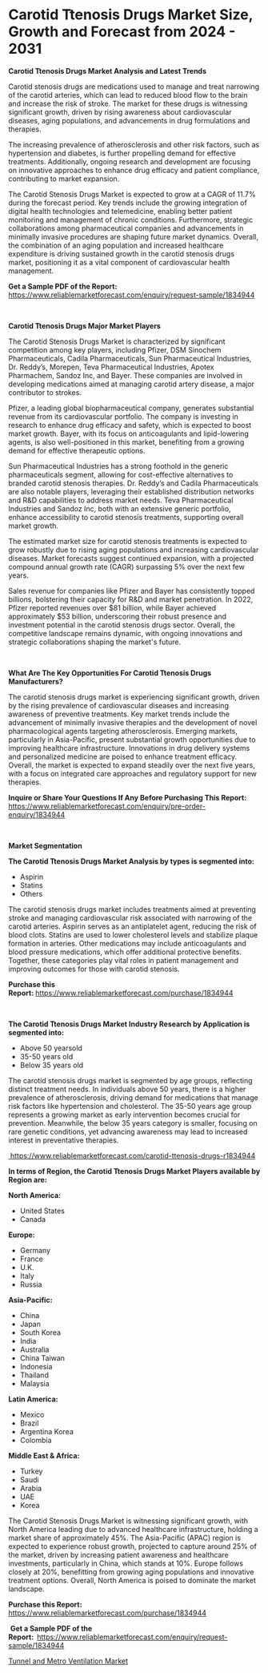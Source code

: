 <p><h1>Carotid Ttenosis Drugs Market Size, Growth and Forecast from 2024 - 2031</h1></p><p><strong>Carotid Ttenosis Drugs Market Analysis and Latest Trends</strong></p>
<p><p>Carotid stenosis drugs are medications used to manage and treat narrowing of the carotid arteries, which can lead to reduced blood flow to the brain and increase the risk of stroke. The market for these drugs is witnessing significant growth, driven by rising awareness about cardiovascular diseases, aging populations, and advancements in drug formulations and therapies. </p><p>The increasing prevalence of atherosclerosis and other risk factors, such as hypertension and diabetes, is further propelling demand for effective treatments. Additionally, ongoing research and development are focusing on innovative approaches to enhance drug efficacy and patient compliance, contributing to market expansion. </p><p>The Carotid Stenosis Drugs Market is expected to grow at a CAGR of 11.7% during the forecast period. Key trends include the growing integration of digital health technologies and telemedicine, enabling better patient monitoring and management of chronic conditions. Furthermore, strategic collaborations among pharmaceutical companies and advancements in minimally invasive procedures are shaping future market dynamics. Overall, the combination of an aging population and increased healthcare expenditure is driving sustained growth in the carotid stenosis drugs market, positioning it as a vital component of cardiovascular health management.</p></p>
<p><strong>Get a Sample PDF of the Report:&nbsp;</strong> <a href="https://www.reliablemarketforecast.com/enquiry/request-sample/1834944?utm_campaign=1874&utm_medium=2&utm_source=Github&utm_content=ia&utm_term=31122024&utm_id=carotid-ttenosis-drugs">https://www.reliablemarketforecast.com/enquiry/request-sample/1834944</a></p>
<p>&nbsp;</p>
<p><strong>Carotid Ttenosis Drugs Major Market Players</strong></p>
<p><p>The Carotid Stenosis Drugs Market is characterized by significant competition among key players, including Pfizer, DSM Sinochem Pharmaceuticals, Cadila Pharmaceuticals, Sun Pharmaceutical Industries, Dr. Reddy’s, Morepen, Teva Pharmaceutical Industries, Apotex Pharmachem, Sandoz Inc, and Bayer. These companies are involved in developing medications aimed at managing carotid artery disease, a major contributor to strokes.</p><p>Pfizer, a leading global biopharmaceutical company, generates substantial revenue from its cardiovascular portfolio. The company is investing in research to enhance drug efficacy and safety, which is expected to boost market growth. Bayer, with its focus on anticoagulants and lipid-lowering agents, is also well-positioned in this market, benefiting from a growing demand for effective therapeutic options.</p><p>Sun Pharmaceutical Industries has a strong foothold in the generic pharmaceuticals segment, allowing for cost-effective alternatives to branded carotid stenosis therapies. Dr. Reddy’s and Cadila Pharmaceuticals are also notable players, leveraging their established distribution networks and R&D capabilities to address market needs. Teva Pharmaceutical Industries and Sandoz Inc, both with an extensive generic portfolio, enhance accessibility to carotid stenosis treatments, supporting overall market growth.</p><p>The estimated market size for carotid stenosis treatments is expected to grow robustly due to rising aging populations and increasing cardiovascular diseases. Market forecasts suggest continued expansion, with a projected compound annual growth rate (CAGR) surpassing 5% over the next few years.</p><p>Sales revenue for companies like Pfizer and Bayer has consistently topped billions, bolstering their capacity for R&D and market penetration. In 2022, Pfizer reported revenues over $81 billion, while Bayer achieved approximately $53 billion, underscoring their robust presence and investment potential in the carotid stenosis drugs sector. Overall, the competitive landscape remains dynamic, with ongoing innovations and strategic collaborations shaping the market's future.</p></p>
<p>&nbsp;</p>
<p><strong>What Are The Key Opportunities For Carotid Ttenosis Drugs Manufacturers?</strong></p>
<p><p>The carotid stenosis drugs market is experiencing significant growth, driven by the rising prevalence of cardiovascular diseases and increasing awareness of preventive treatments. Key market trends include the advancement of minimally invasive therapies and the development of novel pharmacological agents targeting atherosclerosis. Emerging markets, particularly in Asia-Pacific, present substantial growth opportunities due to improving healthcare infrastructure. Innovations in drug delivery systems and personalized medicine are poised to enhance treatment efficacy. Overall, the market is expected to expand steadily over the next five years, with a focus on integrated care approaches and regulatory support for new therapies.</p></p>
<p><strong>Inquire or Share Your Questions If Any Before Purchasing This Report:</strong> <a href="https://www.reliablemarketforecast.com/enquiry/pre-order-enquiry/1834944?utm_campaign=1874&utm_medium=2&utm_source=Github&utm_content=ia&utm_term=31122024&utm_id=carotid-ttenosis-drugs">https://www.reliablemarketforecast.com/enquiry/pre-order-enquiry/1834944</a></p>
<p>&nbsp;</p>
<p><strong>Market Segmentation</strong></p>
<p><strong>The Carotid Ttenosis Drugs Market Analysis by types is segmented into:</strong></p>
<p><ul><li>Aspirin</li><li>Statins</li><li>Others</li></ul></p>
<p><p>The carotid stenosis drugs market includes treatments aimed at preventing stroke and managing cardiovascular risk associated with narrowing of the carotid arteries. Aspirin serves as an antiplatelet agent, reducing the risk of blood clots. Statins are used to lower cholesterol levels and stabilize plaque formation in arteries. Other medications may include anticoagulants and blood pressure medications, which offer additional protective benefits. Together, these categories play vital roles in patient management and improving outcomes for those with carotid stenosis.</p></p>
<p><strong>Purchase this Report:&nbsp;</strong><a href="https://www.reliablemarketforecast.com/purchase/1834944?utm_campaign=1874&utm_medium=2&utm_source=Github&utm_content=ia&utm_term=31122024&utm_id=carotid-ttenosis-drugs">https://www.reliablemarketforecast.com/purchase/1834944</a></p>
<p>&nbsp;</p>
<p><strong>The Carotid Ttenosis Drugs Market Industry Research by Application is segmented into:</strong></p>
<p><ul><li>Above 50 yearsold</li><li>35-50 years old</li><li>Below 35 years old</li></ul></p>
<p><p>The carotid stenosis drugs market is segmented by age groups, reflecting distinct treatment needs. In individuals above 50 years, there is a higher prevalence of atherosclerosis, driving demand for medications that manage risk factors like hypertension and cholesterol. The 35-50 years age group represents a growing market as early intervention becomes crucial for prevention. Meanwhile, the below 35 years category is smaller, focusing on rare genetic conditions, yet advancing awareness may lead to increased interest in preventative therapies.</p></p>
<p><a href="https://www.reliablemarketforecast.com/carotid-ttenosis-drugs-r1834944?utm_campaign=1874&utm_medium=2&utm_source=Github&utm_content=ia&utm_term=31122024&utm_id=carotid-ttenosis-drugs">&nbsp;https://www.reliablemarketforecast.com/carotid-ttenosis-drugs-r1834944</a></p>
<p><strong>In terms of Region, the Carotid Ttenosis Drugs Market Players available by Region are:</strong></p>
<p>
    <p> <strong> North America: </strong>
        <ul>
            <li>United States</li>
            <li>Canada</li>
        </ul>
        </p> 
    <p> <strong> Europe: </strong>
        <ul>
            <li>Germany</li>
            <li>France</li>
            <li>U.K.</li>
            <li>Italy</li>
            <li>Russia</li>
        </ul>
        </p> 
    <p> <strong> Asia-Pacific: </strong>
        <ul>
            <li>China</li>
            <li>Japan</li>
            <li>South Korea</li>
            <li>India</li>
            <li>Australia</li>
            <li>China Taiwan</li>
            <li>Indonesia</li>
            <li>Thailand</li>
            <li>Malaysia</li>
        </ul>
        </p> 
    <p> <strong> Latin America: </strong>
        <ul>
            <li>Mexico</li>
            <li>Brazil</li>
            <li>Argentina Korea</li>
            <li>Colombia</li>
        </ul>
        </p> 
    <p> <strong> Middle East & Africa: </strong>
        <ul>
            <li>Turkey</li>
            <li>Saudi</li>
            <li>Arabia</li>
            <li>UAE</li>
            <li>Korea</li>
        </ul>
    </p>
    </p>
<p><p>The Carotid Stenosis Drugs Market is witnessing significant growth, with North America leading due to advanced healthcare infrastructure, holding a market share of approximately 45%. The Asia-Pacific (APAC) region is expected to experience robust growth, projected to capture around 25% of the market, driven by increasing patient awareness and healthcare investments, particularly in China, which stands at 10%. Europe follows closely at 20%, benefitting from growing aging populations and innovative treatment options. Overall, North America is poised to dominate the market landscape.</p></p>
<p><strong>Purchase this Report: </strong><a href="https://www.reliablemarketforecast.com/purchase/1834944?utm_campaign=1874&utm_medium=2&utm_source=Github&utm_content=ia&utm_term=31122024&utm_id=carotid-ttenosis-drugs">https://www.reliablemarketforecast.com/purchase/1834944</a></p>
<p>&nbsp;<strong>Get a Sample PDF of the Report:&nbsp;&nbsp;</strong><a href="https://www.reliablemarketforecast.com/enquiry/request-sample/1834944?utm_campaign=1874&utm_medium=2&utm_source=Github&utm_content=ia&utm_term=31122024&utm_id=carotid-ttenosis-drugs">https://www.reliablemarketforecast.com/enquiry/request-sample/1834944</a></p>
<p><strong></strong></p>
<p><p><a href="https://github.com/ChiragRP21/Market-Research-Report-List-6/blob/main/tunnel-and-metro-ventilation-market.md?utm_campaign=1874&utm_medium=2&utm_source=Github&utm_content=ia&utm_term=31122024&utm_id=carotid-ttenosis-drugs">Tunnel and Metro Ventilation Market</a></p></p>
